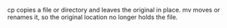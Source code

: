  cp copies a file or directory and leaves the original in place. mv moves or renames it, so the original location no longer holds the file.